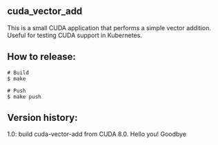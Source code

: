 ## cuda_vector_add

This is a small CUDA application that performs a simple vector addition. Useful for testing CUDA support in Kubernetes.

## How to release:

```
# Build
$ make

# Push
$ make push
```

## Version history:

1.0: build cuda-vector-add from CUDA 8.0.
Hello you!
Goodbye
